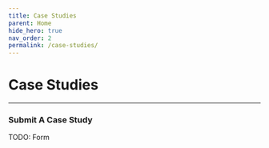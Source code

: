 ```yaml
---
title: Case Studies
parent: Home
hide_hero: true
nav_order: 2
permalink: /case-studies/
---
```

# Case Studies
---
### Submit A Case Study
TODO: Form